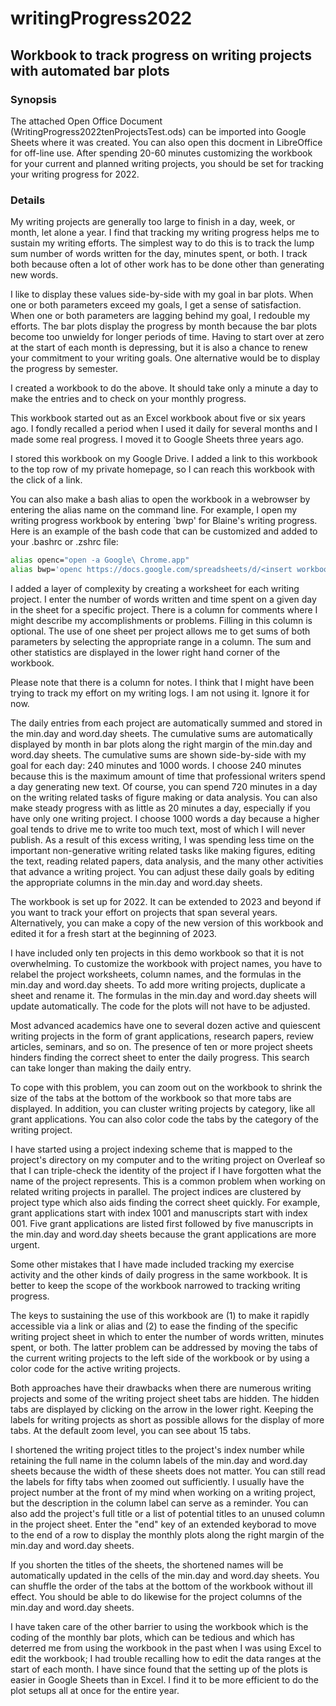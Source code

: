 # writingProgress2022
## Workbook to track progress on writing projects with automated bar plots

### Synopsis
The attached Open Office Document (WritingProgress2022tenProjectsTest.ods) can be imported into Google Sheets where it was created.
You can also open this docment in LibreOffice for off-line use.
After spending 20-60 minutes customizing the workbook for your current and planned writing projects, 
you should be set for tracking your writing progress for 2022.

### Details

My writing projects are generally too large to finish in a day, week, or month, let alone a year.
I find that tracking my writing progress helps me to sustain my writing efforts.
The simplest way to do this is to track the lump sum number of words written for the day, minutes spent, or both.
I track both because often a lot of other work has to be done other than generating new words.

I like to display these values side-by-side with my goal in bar plots.
When one or both parameters exceed my goals, I get a sense of satisfaction.
When one or both parameters are lagging behind my goal, I redouble my efforts.
The bar plots display the progress by month because the bar plots become too unwieldy for longer periods of time.
Having to start over at zero at the start of each month is depressing, but it is also a chance to renew your commitment to your writing goals.
One alternative would be to display the progress by semester.

I created a workbook to do the above.
It should take only a minute a day to make the entries and to check on your monthly progress.

This workbook started out as an Excel workbook about five or six years ago.
I fondly recalled a period when I used it daily for several months and I made some real progress.
I moved it to Google Sheets three years ago.

I stored this workbook on my Google Drive.
I added a link to this workbook to the top row of my private homepage, so I can reach this workbook with the click of a link.

You can also make a bash alias to open the workbook in a webrowser by entering the alias name on the command line.
For example, I open my writing progress workbook by entering `bwp' for Blaine's writing progress. 
Here is an example of the bash code that can be customized and added to your .bashrc or .zshrc file:

```bash
alias openc="open -a Google\ Chrome.app"
alias bwp='openc https://docs.google.com/spreadsheets/d/<insert workbook specific code>'
```

I added a layer of complexity by creating a worksheet for each writing project.
I enter the number of words written and time spent on a given day in the sheet for a specific project.
There is a column for comments where I might describe my accomplishments or problems.
Filling in this column is optional.
The use of one sheet per project allows me to get sums of both parameters by selecting the appropriate range in a column.
The sum and other statistics are displayed in the lower right hand corner of the workbook.

Please note that there is a column for notes. I think that I might have been trying to track my effort on my writing logs. I am not using it. Ignore it for now. 

The daily entries from each project are automatically summed and stored in the min.day and word.day sheets.
The cumulative sums are automatically displayed by month in bar plots along the right margin of the min.day and word.day sheets.
The cumulative sums are shown side-by-side with my goal for each day: 240 minutes and 1000 words.
I choose 240 minutes because this is the maximum amount of time that professional writers spend a day generating new text.
Of course, you can spend 720 minutes in a day on the writing related tasks of figure making or data analysis.
You can also make steady progress with as little as 20 minutes a day, especially if you have only one writing project.
I choose 1000 words a day because a higher goal tends to drive me to write too much text, most of which I will never publish. 
As a result of this excess writing, I was spending less time on the important non-generative writing related tasks like making figures, editing the text, reading related papers, data analysis, and the many other activities that advance a writing project.
You can adjust these daily goals by editing the appropriate columns in the min.day and word.day sheets.

The workbook is set up for 2022.
It can be extended to 2023 and beyond if you want to track your effort on projects that span several years.
Alternatively, you can make a copy of the new version of this workbook and edited it for a fresh start at the beginning of 2023.

I have included only ten projects in this demo workbook so that it is not overwhelming.
To customize the workbook with project names, you have to relabel the project worksheets, column names, and the formulas in the min.day and word.day sheets.
To add more writing projects, duplicate a sheet and rename it.
The formulas in the min.day and word.day sheets will update automatically.
The code for the plots will not have to be adjusted.

Most advanced academics have one to several dozen active and quiescent writing projects in the form of grant applications, research papers, review articles, seminars, and so on.
The presence of ten or more project sheets hinders finding the correct sheet to enter the daily progress.
This search can take longer than making the daily entry.

To cope with this problem, you can zoom out on the workbook to shrink the size of the tabs at the bottom of the workbook so that more tabs are displayed. 
In addition, you can cluster writing projects by category, like all grant applications.
You can also color code the tabs by the category of the writing project.

I have started using a project indexing scheme that is mapped to the project's directory on my computer and to the writing project on Overleaf so that I can triple-check the identity of the project if I have forgotten what the name of the project represents. 
This is a common problem when working on related writing projects in parallel.
The project indices are clustered by project type which also aids finding the correct sheet quickly.
For example, grant applications start with index 1001 and manuscripts start with index 001.
Five grant applications are listed first followed by five manuscripts in the min.day and word.day sheets because the grant applications are more urgent.

Some other mistakes that I have made included tracking my exercise activity and the other kinds of daily progress in the same workbook.
It is better to keep the scope of the workbook narrowed to tracking writing progress.

The keys to sustaining the use of this workbook are (1) to make it rapidly accessible via a link or alias and (2) to ease the finding of the specific writing project sheet in which to enter the number of words written, minutes spent, or both.
The latter problem can be addressed by moving the tabs of the current writing projects to the left side of the workbook or by using a color code for the active writing projects.

Both approaches have their drawbacks when there are numerous writing projects and some of the writing project sheet tabs are hidden.
The hidden tabs are displayed by clicking on the arrow in the lower right.
Keeping the labels for writing projects as short as possible allows for the display of more tabs. 
At the default zoom level, you can see about 15 tabs.

I shortened the writing project titles to the project's index number while retaining the full name in the column labels of the min.day and word.day sheets because the width of these sheets does not matter.
You can still read the labels for fifty tabs when zoomed out sufficiently.
I usually have the project number at the front of my mind when working on a writing project, but the description in the column label can serve as a reminder. 
You can also add the project's full title or a list of potential titles to an unused column in the project sheet.
Enter the "end" key of an extended keyborad to move to the end of a row to display the monthly plots along the right margin of the min.day and word.day sheets. 

If you shorten the titles of the sheets, the shortened names will be automatically updated in the cells of the min.day and word.day sheets.
You can shuffle the order of the tabs at the bottom of the workbook without ill effect.
You should be able to do likewise for the project columns of the min.day and word.day sheets.

I have taken care of the other barrier to using the workbook which is the coding of the monthly bar plots, which can be tedious and which has deterred me from using the workbook in the past when I was using Excel to edit the workbook; I had trouble recalling how to edit the data ranges at the start of each month. 
I have since found that the setting up of the plots is easier in Google Sheets than in Excel.
I find it to be more efficient to do the plot setups all at once for the entire year.
